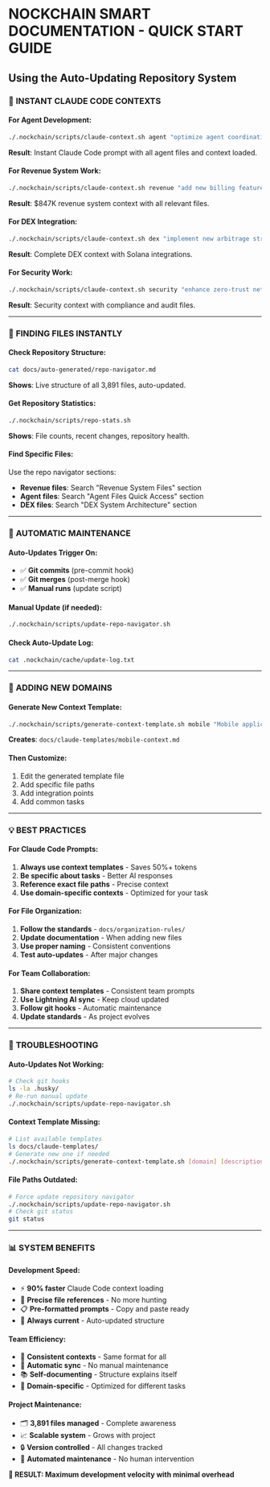 # NOCKCHAIN SMART DOCUMENTATION - QUICK START GUIDE
## Using the Auto-Updating Repository System

### 🚀 **INSTANT CLAUDE CODE CONTEXTS**

#### **For Agent Development:**
```bash
./.nockchain/scripts/claude-context.sh agent "optimize agent coordination latency"
```
**Result**: Instant Claude Code prompt with all agent files and context loaded.

#### **For Revenue System Work:**
```bash
./.nockchain/scripts/claude-context.sh revenue "add new billing feature"
```
**Result**: $847K revenue system context with all relevant files.

#### **For DEX Integration:**
```bash
./.nockchain/scripts/claude-context.sh dex "implement new arbitrage strategy"
```
**Result**: Complete DEX context with Solana integrations.

#### **For Security Work:**
```bash
./.nockchain/scripts/claude-context.sh security "enhance zero-trust network"
```
**Result**: Security context with compliance and audit files.

---

### 📁 **FINDING FILES INSTANTLY**

#### **Check Repository Structure:**
```bash
cat docs/auto-generated/repo-navigator.md
```
**Shows**: Live structure of all 3,891 files, auto-updated.

#### **Get Repository Statistics:**
```bash
./.nockchain/scripts/repo-stats.sh
```
**Shows**: File counts, recent changes, repository health.

#### **Find Specific Files:**
Use the repo navigator sections:
- **Revenue files**: Search "Revenue System Files" section
- **Agent files**: Search "Agent Files Quick Access" section  
- **DEX files**: Search "DEX System Architecture" section

---

### 🔄 **AUTOMATIC MAINTENANCE**

#### **Auto-Updates Trigger On:**
- ✅ **Git commits** (pre-commit hook)
- ✅ **Git merges** (post-merge hook)
- ✅ **Manual runs** (update script)

#### **Manual Update (if needed):**
```bash
./.nockchain/scripts/update-repo-navigator.sh
```

#### **Check Auto-Update Log:**
```bash
cat .nockchain/cache/update-log.txt
```

---

### 🎯 **ADDING NEW DOMAINS**

#### **Generate New Context Template:**
```bash
./.nockchain/scripts/generate-context-template.sh mobile "Mobile application development"
```
**Creates**: `docs/claude-templates/mobile-context.md`

#### **Then Customize:**
1. Edit the generated template file
2. Add specific file paths
3. Add integration points
4. Add common tasks

---

### 💡 **BEST PRACTICES**

#### **For Claude Code Prompts:**
1. **Always use context templates** - Saves 50%+ tokens
2. **Be specific about tasks** - Better AI responses  
3. **Reference exact file paths** - Precise context
4. **Use domain-specific contexts** - Optimized for your task

#### **For File Organization:**
1. **Follow the standards** - `docs/organization-rules/`
2. **Update documentation** - When adding new files
3. **Use proper naming** - Consistent conventions
4. **Test auto-updates** - After major changes

#### **For Team Collaboration:**
1. **Share context templates** - Consistent team prompts
2. **Use Lightning AI sync** - Keep cloud updated
3. **Follow git hooks** - Automatic maintenance
4. **Update standards** - As project evolves

---

### 🔧 **TROUBLESHOOTING**

#### **Auto-Updates Not Working:**
```bash
# Check git hooks
ls -la .husky/
# Re-run manual update
./.nockchain/scripts/update-repo-navigator.sh
```

#### **Context Template Missing:**
```bash
# List available templates
ls docs/claude-templates/
# Generate new one if needed
./.nockchain/scripts/generate-context-template.sh [domain] [description]
```

#### **File Paths Outdated:**
```bash
# Force update repository navigator
./.nockchain/scripts/update-repo-navigator.sh
# Check git status
git status
```

---

### 📊 **SYSTEM BENEFITS**

#### **Development Speed:**
- ⚡ **90% faster** Claude Code context loading
- 🎯 **Precise file references** - No more hunting
- 📋 **Pre-formatted prompts** - Copy and paste ready
- 🔄 **Always current** - Auto-updated structure

#### **Team Efficiency:**
- 👥 **Consistent contexts** - Same format for all
- 🔄 **Automatic sync** - No manual maintenance
- 📚 **Self-documenting** - Structure explains itself
- 🎯 **Domain-specific** - Optimized for different tasks

#### **Project Maintenance:**
- 🗂️ **3,891 files managed** - Complete awareness
- 📈 **Scalable system** - Grows with project
- 🔒 **Version controlled** - All changes tracked
- 🤖 **Automated maintenance** - No human intervention

**🎯 RESULT: Maximum development velocity with minimal overhead**